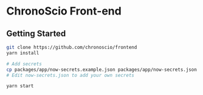 # ChronoScio Front-end

## Getting Started

```bash
git clone https://github.com/chronoscio/frontend
yarn install

# Add secrets
cp packages/app/now-secrets.example.json packages/app/now-secrets.json
# Edit now-secrets.json to add your own secrets

yarn start
```
